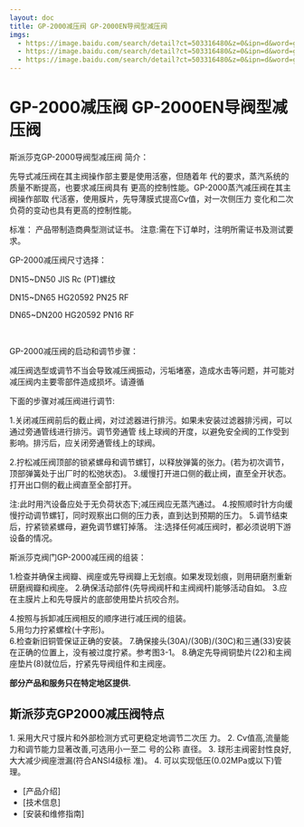 ```yaml
---
layout: doc
title: GP-2000减压阀 GP-2000EN导阀型减压阀
imgs:
  - https://image.baidu.com/search/detail?ct=503316480&z=0&ipn=d&word=gp2000减压阀&step_word=&hs=0&pn=6&spn=0&di=1000&pi=0&rn=1&tn=baiduimagedetail&is=0%2C0&istype=0&ie=utf-8&oe=utf-8&in=&cl=2&lm=-1&st=undefined&cs=2229642910%2C1554581727&os=636555340%2C21107539
  - https://image.baidu.com/search/detail?ct=503316480&z=0&ipn=d&word=gp2000减压阀&step_word=&hs=0&pn=6&spn=0&di=1000&pi=0&rn=1&tn=baiduimagedetail&is=0%2C0&istype=0&ie=utf-8&oe=utf-8&in=&cl=2&lm=-1&st=undefined&cs=2229642910%2C1554581727&os=636555340%2C21107539
  - https://image.baidu.com/search/detail?ct=503316480&z=0&ipn=d&word=gp2000减压阀&step_word=&hs=0&pn=63&spn=0&di=110&pi=0&rn=1&tn=baiduimagedetail&is=0%2C0&istype=0&ie=utf-8&oe=utf-8&in=&cl=2&lm=-1&st=undefined&cs=1898392888%2C1933460772&os=4187388981%2C2846997
---
```


# GP-2000减压阀 GP-2000EN导阀型减压阀

斯派莎克GP-2000导阀型减压阀 简介：

先导式减压阀在其主阀操作部主要是使用活塞，但随着年 代的要求，蒸汽系统的质量不断提高，也要求减压阀具有 更高的控制性能。GP-2000蒸汽减压阀在其主阀操作部取 代活塞，使用膜片，先导薄膜式提高Cv值，对一次侧压力 变化和二次负荷的变动也具有更高的控制性能。

标准：
产品带制造商典型测试证书。
注意:需在下订单时，注明所需证书及测试要求。

GP-2000减压阀尺寸选择：

DN15~DN50 JIS Rc (PT)螺纹

DN15~DN65 HG20592 PN25 RF

DN65~DN200 HG20592 PN16 RF

 

GP-2000减压阀的启动和调节步骤：

减压阀选型或调节不当会导致减压阀振动，污垢堵塞，造成水击等问题，并可能对减压阀内主要零部件造成损坏。请遵循

下面的步骤对减压阀进行调节:

1.关闭减压阀前后的截止阀，对过滤器进行排污。如果未安装过滤器排污阀，可以通过旁通管线进行排污。调节旁通管 线上球阀的开度，以避免安全阀的工作受到影响。排污后，应关闭旁通管线上的球阀。

2.拧松减压阀顶部的锁紧螺母和调节螺钉，以释放弹簧的张力。(若为初次调节，顶部弹簧处于出厂时的松弛状态)。 3.缓慢打开进口侧的截止阀，直至全开状态。打开出口侧的截止阀直至全部打开。

注:此时用汽设备应处于无负荷状态下;减压阀应无蒸汽通过。 4.按照顺时针方向缓慢拧动调节螺钉，同时观察出口侧的压力表，直到达到预期的压力。 5.调节结束后，拧紧锁紧螺母，避免调节螺钉掉落。 注:选择任何减压阀时，都必须说明下游设备的情况。

斯派莎克阀门GP-2000减压阀的组装：

1.检查并确保主阀瓣、阀座或先导阀瓣上无划痕。如果发现划痕，则用研磨剂重新研磨阀瓣和阀座。 2.确保活动部件(先导阀阀杆和主阀阀杆)能够活动自如。 3.应在主膜片上和先导膜片的底部使用垫片抗咬合剂。

4.按照与拆卸减压阀相反的顺序进行减压阀的组装。  
5.用匀力拧紧螺栓(十字形)。  
6.检查新旧铜管保证正确的安装。 7.确保接头(30A)/(30B)/(30C)和三通(33)安装在正确的位置上，没有被过度拧紧。参考图3-1。 8.确定先导阀铜垫片(22)和主阀座垫片(8)就位后，拧紧先导阀组件和主阀座。

**部分产品和服务只在特定地区提供.**

## 斯派莎克GP2000减压阀特点

1\. 采用大尺寸膜片和外部检测方式可更稳定地调节二次压 力。 2. Cv值高,流量能力和调节能力显著改善,可选用小一至二 号的公称 直径。 3. 球形主阀密封性良好,大大减少阀座泄漏(符合ANSI4级标 准)。 4. 可以实现低压(0.02MPa或以下)管理。

- [产品介绍]
- [技术信息]
- [安装和维修指南]
